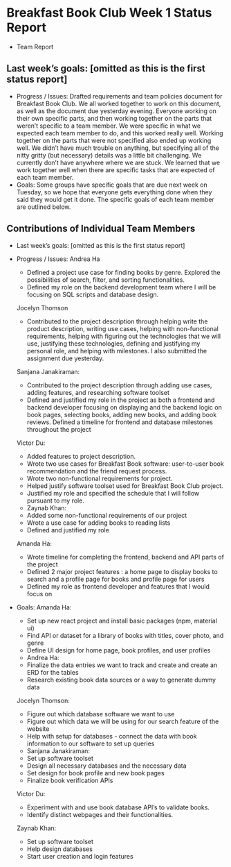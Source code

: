 # Breakfast Book Club Week 1 Status Report
- Team Report
## Last week’s goals: [omitted as this is the first status report]
- Progress / Issues: Drafted requirements and team policies document for Breakfast Book Club. We all worked together to work on this document, as well as the document due yesterday evening. Everyone working on their own specific parts, and then working together on the parts that weren’t specific to a team member. We were specific in what we expected each team member to do, and this worked really well. Working together on the parts that were not specified also ended up working well. We didn’t have much trouble on anything, but specifying all of the nitty gritty (but necessary) details was a little bit challenging. We currently don’t have anywhere where we are stuck. We learned that we work together well when there are specific tasks that are expected of each team member. 
- Goals: Some groups have specific goals that are due next week on Tuesday, so we hope that everyone gets everything done when they said they would get it done. The specific goals of each team member are outlined below. 

## Contributions of Individual Team Members
- Last week’s goals: [omitted as this is the first status report]

- Progress / Issues: 
    Andrea Ha
    - Defined a project use case for finding books by genre. Explored the possibilities of search, filter, and sorting functionalities. 
    - Defined my role on the backend development team where I will be focusing on SQL scripts and database design. 
    
    Jocelyn Thomson
    - Contributed to the project description through helping write the product description, writing use cases, helping with non-functional requirements, helping with figuring out the technologies that we will use, justifying these technologies, defining and justifying my personal role, and helping with milestones. I also submitted the assignment due yesterday. 
    
    Sanjana Janakiraman:
    - Contributed to the project description through adding use cases, adding features, and researching software toolset
    - Defined and justified my role in the project as both a frontend and backend developer focusing on displaying and the backend logic on book pages, selecting books, adding new books, and adding book reviews.
    Defined a timeline for frontend and database milestones throughout the project
    
    Victor Du:
    - Added features to project description.
    - Wrote two use cases for Breakfast Book software: user-to-user book recommendation and the friend request process.
    - Wrote two non-functional requirements for project.
    - Helped justify software toolset used for Breakfast Book Club project.
    - Justified my role and specified the schedule that I will follow pursuant to my role.
    - Zaynab Khan:
    - Added some non-functional requirements of our project
    - Wrote a use case for adding books to reading lists
    - Defined and justified my role 
    
    Amanda Ha: 
    - Wrote timeline for completing the frontend, backend and API parts of the project
    - Defined 2 major project features : a home page to display books to search and a profile page for books and profile page for users
    - Defined my role as frontend developer and features that I would focus on

- Goals: 
    Amanda Ha:
    - Set up new react project and install basic packages (npm, material ui)
    - Find API or dataset for a library of books with titles, cover photo, and genre
    - Define UI design for home page, book profiles, and user profiles
    - Andrea Ha:
    - Finalize the data entries we want to track and create and create an ERD for the tables
    - Research existing book data sources or a way to generate dummy data
    
    Jocelyn Thomson:
    - Figure out which database software we want to use
    - Figure out which data we will be using for our search feature of the website
    - Help with setup for databases - connect the data with book information to our software to set up queries
    - Sanjana Janakiraman:
    - Set up software toolset
    - Design all necessary databases and the necessary data
    - Set design for book profile and new book pages
    - Finalize book verification APIs
    
    Victor Du:
    - Experiment with and use book database API’s to validate books.
    - Identify distinct webpages and their functionalities.
    
    Zaynab Khan:
    - Set up software toolset
    - Help design databases
    - Start user creation and login features

